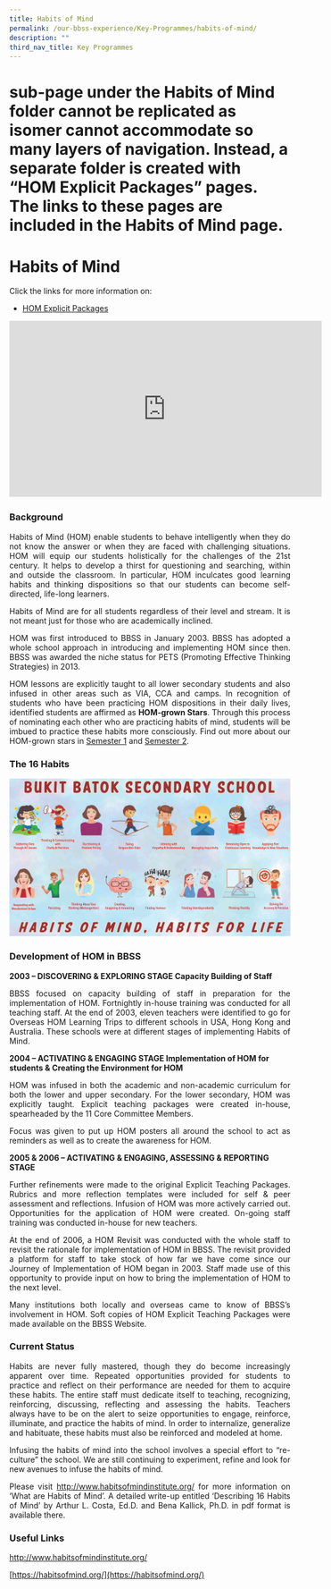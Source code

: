 ```yaml
---
title: Habits of Mind
permalink: /our-bbss-experience/Key-Programmes/habits-of-mind/
description: ""
third_nav_title: Key Programmes
---
```

# sub-page under the Habits of Mind folder cannot be replicated as isomer cannot accommodate so many layers of navigation. Instead, a separate folder is created with “HOM Explicit Packages” pages. The links to these pages are included in the Habits of Mind page.

# Habits of Mind

Click the links for more information on:

*   [HOM Explicit Packages](/habits-of-mind/hom-explicit-packages/)


<iframe width="560" height="315" src="https://www.youtube.com/embed/D80LqS7Trng" title="BBSS HOM" frameborder="0" allow="accelerometer; autoplay; clipboard-write; encrypted-media; gyroscope; picture-in-picture" allowfullscreen></iframe>

### Background

<p style="text-align: justify;">Habits of Mind (HOM) enable students to behave intelligently when they do not know the answer or when they are faced with challenging situations. HOM will equip our students holistically for the challenges of the 21st century. It helps to develop a thirst for questioning and searching, within and outside the classroom. In particular, HOM inculcates good learning habits and thinking dispositions so that our students can become self-directed, life-long learners.</p>

<p style="text-align: justify;">Habits of Mind are for all students regardless of their level and stream. It is not meant just for those who are academically inclined.</p>

<p style="text-align: justify;">HOM was first introduced to BBSS in January 2003. BBSS has adopted a whole school approach in introducing and implementing HOM since then. BBSS was awarded the niche status for PETS (Promoting Effective Thinking Strategies) in 2013.</p>

<p style="text-align: justify;">HOM lessons are explicitly taught to all lower secondary students and also infused in other areas such as VIA, CCA and camps. In recognition of students who have been practicing HOM dispositions in their daily lives, identified students are affirmed as <b>HOM-grown Stars</b>. Through this process of nominating each other who are practicing habits of mind, students will be imbued to practice these habits more consciously. Find out more about our HOM-grown stars in <a href="https://docs.google.com/document/d/1aWlkFrOsw_bQtxPzIP7BBWULXABr5Dsm/edit?usp=sharing&ouid=106696574069667513527&rtpof=true&sd=true" target="_blank">Semester 1</a> and <a href="https://docs.google.com/document/d/1jt5iDBjuJrUkSa1UXws8W8PDMIMzdqoL/edit?usp=sharing&ouid=106696574069667513527&rtpof=true&sd=true" target="_blank">Semester 2</a>.</p>

  
### The 16 Habits

![](/images/Our%20BBSS%20Experience/HOM%20BANNER%202.jpg)

### Development of HOM in BBSS

**2003 – DISCOVERING & EXPLORING STAGE Capacity Building of Staff**

<p style="text-align: justify;">BBSS focused on capacity building of staff in preparation for the implementation of HOM. Fortnightly in-house training was conducted for all teaching staff. At the end of 2003, eleven teachers were identified to go for Overseas HOM Learning Trips to different schools in USA, Hong Kong and Australia. These schools were at different stages of implementing Habits of Mind.</p>

**2004 – ACTIVATING & ENGAGING STAGE Implementation of HOM for students & Creating the Environment for HOM**

<p style="text-align: justify;">HOM was infused in both the academic and non-academic curriculum for both the lower and upper secondary. For the lower secondary, HOM was explicitly taught. Explicit teaching packages were created in-house, spearheaded by the 11 Core Committee Members.</p>

<p style="text-align: justify;">Focus was given to put up HOM posters all around the school to act as reminders as well as to create the awareness for HOM.</p>

**2005 & 2006 – ACTIVATING & ENGAGING, ASSESSING & REPORTING STAGE**

<p style="text-align: justify;">Further refinements were made to the original Explicit Teaching Packages. Rubrics and more reflection templates were included for self & peer assessment and reflections. Infusion of HOM was more actively carried out. Opportunities for the application of HOM were created. On-going staff training was conducted in-house for new teachers.</p>

<p style="text-align: justify;">At the end of 2006, a HOM Revisit was conducted with the whole staff to revisit the rationale for implementation of HOM in BBSS. The revisit provided a platform for staff to take stock of how far we have come since our Journey of Implementation of HOM began in 2003. Staff made use of this opportunity to provide input on how to bring the implementation of HOM to the next level.</p>

<p style="text-align: justify;">Many institutions both locally and overseas came to know of BBSS’s involvement in HOM. Soft copies of HOM Explicit Teaching Packages were made available on the BBSS Website.</p>

### Current Status

<p style="text-align: justify;">Habits are never fully mastered, though they do become increasingly apparent over time. Repeated opportunities provided for students to practice and reflect on their performance are needed for them to acquire these habits. The entire staff must dedicate itself to teaching, recognizing, reinforcing, discussing, reflecting and assessing the habits. Teachers always have to be on the alert to seize opportunities to engage, reinforce, illuminate, and practice the habits of mind. In order to internalize, generalize and habituate, these habits must also be reinforced and modeled at home.</p>


<p style="text-align: justify;">Infusing the habits of mind into the school involves a special effort to “re-culture” the school. We are still continuing to experiment, refine and look for new avenues to infuse the habits of mind.</p>

<p style="text-align: justify;">Please visit <a href="http://www.habitsofmindinstitute.org/" target="_blank">http://www.habitsofmindinstitute.org/</a> for more information on ‘What are Habits of Mind’. A detailed write-up entitled ‘Describing 16 Habits of Mind’ by Arthur L. Costa, Ed.D. and Bena Kallick, Ph.D. in pdf format is available there.</p>

  

### Useful Links

<a href="http://www.habitsofmind.org/" target="_blank">http://www.habitsofmindinstitute.org/</a>

[https://habitsofmind.org/](https://habitsofmind.org/)